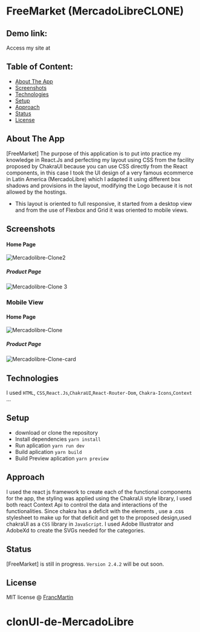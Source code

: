 # FreeMarket (MercadoLibreCLONE)

## Demo link:

Access my site at 

## Table of Content:

- [About The App](#about-the-app)
- [Screenshots](#screenshots)
- [Technologies](#technologies)
- [Setup](#setup)
- [Approach](#approach)
- [Status](#status)
- [License](#license)

## About The App

[FreeMarket] The purpose of this application is to put into practice my knowledge in React.Js and perfecting my layout using CSS from the facility proposed by ChakraUI because you can use CSS directly from the React components, in this case I took the UI design of a very famous ecommerce in Latin America (MercadoLibre) which I adapted it using different box shadows and provisions in the layout, modifying the Logo because it is not allowed by the hostings. 
- This layout is oriented to full responsive, it started from a desktop view and from the use of Flexbox and Grid it was oriented to mobile views. 
## Screenshots

#### Home Page

![Mercadolibre-Clone2](https://user-images.githubusercontent.com/96245472/198860304-c634ce51-2da0-4ba8-8ce7-58004702315e.png)

##### Product Page

![Mercadolibre-Clone 3](https://user-images.githubusercontent.com/96245472/198860313-a4785b69-7659-47a2-a3ed-64ef0a5c1769.png)


### Mobile View

#### Home Page

![Mercadolibre-Clone](https://user-images.githubusercontent.com/96245472/198860349-3880b467-8d17-4a87-a19e-8ecccecdcec8.png)

##### Product Page

![Mercadolibre-Clone-card](https://user-images.githubusercontent.com/96245472/199402104-cdcb5cdc-b7ed-48f6-9f17-3b40b7bf2b0a.png)


## Technologies

I used `HTML`, `CSS`,`React.Js`,`ChakraUI`,`React-Router-Dom`, `Chakra-Icons`,`Context` ...

## Setup

- download or clone the repository
- Install dependencies `yarn install`
- Run aplication `yarn run dev`
- Build aplication `yarn build`
- Build Preview aplication `yarn preview`

## Approach

I used the react js framework to create each of the functional components for the app, the styling was applied using the ChakraUi style library, I used both react Context Api to control the data and interactions of the functionalities.
Since chakra has a deficit with the elements , use a .css stylesheet to make up for that deficit and get to the proposed design,used chakraUI as a `CSS` library in `JavaScript`. 
I used Adobe Illustrator and AdobeXd to create the SVGs needed for the categories. 
## Status

[FreeMarket] is still in progress. `Version 2.4.2` will be out soon.

## License

MIT license @ [FrancMartin](https://franc-martin-portfolio.netlify.app/)
# clonUI-de-MercadoLibre

